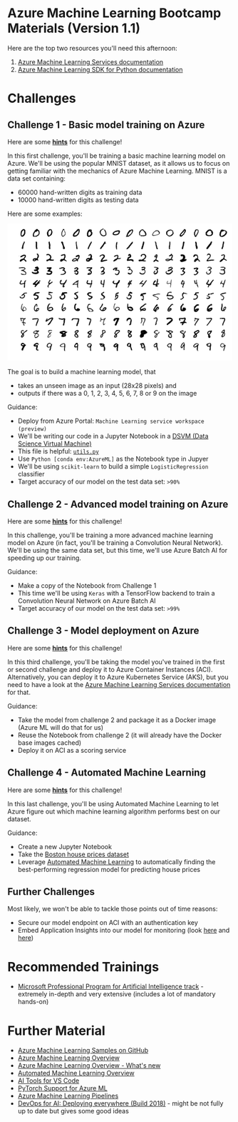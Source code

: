 # Azure Machine Learning Bootcamp Materials (Version 1.1)

Here are the top two resources you'll need this afternoon:

1. [Azure Machine Learning Services documentation](https://docs.microsoft.com/en-us/azure/machine-learning/service/)
1. [Azure Machine Learning SDK for Python documentation](https://docs.microsoft.com/en-us/python/api/overview/azure/ml/intro?view=azure-ml-py)

# Challenges

## Challenge 1 - Basic model training on Azure

Here are some **[hints](hints/challenge_01.md)** for this challenge!

In this first challenge, you'll be training a basic machine learning model on Azure. We'll be using the popular MNIST dataset, as it allows us to focus on getting familiar with the mechanics of Azure Machine Learning. MNIST is a data set containing:

* 60000 hand-written digits as training data
* 10000 hand-written digits as testing data

Here are some examples:

![alt text](images/mnist.png "The MNIST dataset")

The goal is to build a machine learning model, that
* takes an unseen image as an input (28x28 pixels) and
* outputs if there was a 0, 1, 2, 3, 4, 5, 6, 7, 8 or 9 on the image

Guidance:
* Deploy from Azure Portal: `Machine Learning service workspace (preview)`
* We'll be writing our code in a Jupyter Notebook in a [DSVM (Data Science Virtual Machine)](https://azure.microsoft.com/en-us/services/virtual-machines/data-science-virtual-machines/)
* This file is helpful: [`utils.py`](utils.py)
* Use `Python [conda env:AzureML]` as the Notebook type in Jupyer
* We'll be using `scikit-learn` to build a simple `LogisticRegression` classifier
* Target accuracy of our model on the test data set: `>90%`

## Challenge 2 - Advanced model training on Azure

Here are some **[hints](hints/challenge_02.md)** for this challenge!

In this challenge, you'll be training a more advanced machine learning model on Azure (in fact, you'll be training a Convolution Neural Network). We'll be using the same data set, but this time, we'll use Azure Batch AI for speeding up our training.

Guidance:
* Make a copy of the Notebook from Challenge 1
* This time we'll be using `Keras` with a TensorFlow backend to train a Convolution Neural Network on Azure Batch AI
* Target accuracy of our model on the test data set: `>99%`

## Challenge 3 - Model deployment on Azure

Here are some **[hints](hints/challenge_03.md)** for this challenge!

In this third challenge, you'll be taking the model you've trained in the first or second challenge and deploy it to Azure Container Instances (ACI). Alternatively, you can deploy it to Azure Kubernetes Service (AKS), but you need to have a look at the [Azure Machine Learning Services documentation](https://docs.microsoft.com/en-us/azure/machine-learning/service/) for that.

Guidance:
* Take the model from challenge 2 and package it as a Docker image (Azure ML will do that for us)
* Reuse the Notebook from challenge 2 (it will already have the Docker base images cached)
* Deploy it on ACI as a scoring service

## Challenge 4 - Automated Machine Learning

Here are some **[hints](hints/challenge_04.md)** for this challenge!

In this last challenge, you'll be using Automated Machine Learning to let Azure figure out which machine learning algorithm performs best on our dataset.

Guidance:
* Create a new Jupyter Notebook
* Take the [Boston house prices dataset](http://scikit-learn.org/stable/datasets/index.html#boston-dataset)
* Leverage [Automated Machine Learning](https://docs.microsoft.com/en-us/azure/machine-learning/service/tutorial-auto-train-models) to automatically finding the best-performing regression model for predicting house prices

## Further Challenges

Most likely, we won't be able to tackle those points out of time reasons:

* Secure our model endpoint on ACI with an authentication key
* Embed Application Insights into our model for monitoring (look [here](https://docs.microsoft.com/en-us/azure/machine-learning/service/how-to-enable-data-collection) and [here](https://docs.microsoft.com/en-us/azure/machine-learning/service/how-to-enable-app-insights))

# Recommended Trainings
* [Microsoft Professional Program for Artificial Intelligence track](https://academy.microsoft.com/en-us/tracks/artificial-intelligence) - extremely in-depth and very extensive (includes a lot of mandatory hands-on)

# Further Material

* [Azure Machine Learning Samples on GitHub](https://github.com/Azure/MachineLearningNotebooks)
* [Azure Machine Learning Overview](https://azure.microsoft.com/en-us/blog/azure-ai-making-ai-real-for-business/)
* [Azure Machine Learning Overview - What's new](https://azure.microsoft.com/en-us/blog/what-s-new-in-azure-machine-learning-service/)
* [Automated Machine Learning Overview](https://azure.microsoft.com/en-us/blog/announcing-automated-ml-capability-in-azure-machine-learning/)
* [AI Tools for VS Code](https://visualstudio.microsoft.com/downloads/ai-tools-vscode/)
* [PyTorch Support for Azure ML](https://azure.microsoft.com/en-us/blog/world-class-pytorch-support-on-azure/)
* [Azure Machine Learning Pipelines](https://docs.microsoft.com/en-us/azure/machine-learning/service/concept-ml-pipelines)
* [DevOps for AI: Deploying everywhere (Build 2018)](https://www.youtube.com/watch?v=Fo220toRwhM) - might be not fully up to date but gives some good ideas